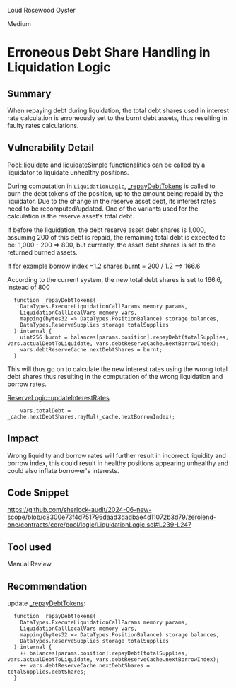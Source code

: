 Loud Rosewood Oyster

Medium

# Erroneous Debt Share Handling in Liquidation Logic

## Summary
When repaying debt during liquidation, the total debt shares used in interest rate calculation is erroneously set to the burnt debt assets, thus resulting in faulty rates calculations.
## Vulnerability Detail
[Pool::liquidate](https://github.com/sherlock-audit/2024-06-new-scope/blob/c8300e73f4d751796daad3dadbae4d11072b3d79/zerolend-one/contracts/core/pool/Pool.sol#L130-L132) and [liquidateSimple](https://github.com/sherlock-audit/2024-06-new-scope/blob/c8300e73f4d751796daad3dadbae4d11072b3d79/zerolend-one/contracts/core/pool/Pool.sol#L135-L137) functionalities can be called by a liquidator to liquidate unhealthy positions. 

During computation in `LiquidationLogic`, [_repayDebtTokens](https://github.com/sherlock-audit/2024-06-new-scope/blob/c8300e73f4d751796daad3dadbae4d11072b3d79/zerolend-one/contracts/core/pool/logic/LiquidationLogic.sol#L239-L247) is called to burn the debt tokens of the position, up to the amount being repaid by the liquidator. Due to the change in the reserve asset debt, its interest rates need to be recomputed/updated. 
One of the variants used for the calculation is the reserve asset's total debt. 

If before the liquidation, the debt reserve asset debt shares is 1,000, assuming 200 of this debt is repaid, the remaining total debt is expected to be:
1,000 - 200 => 800, but currently, the asset debt shares is set to the returned burned assets. 

If for example borrow index =1.2
shares burnt = 200 / 1.2 ==> 166.6

According to the current system, the new total debt shares is set to 166.6, instead of 800
```solidity
  function _repayDebtTokens(
    DataTypes.ExecuteLiquidationCallParams memory params,
    LiquidationCallLocalVars memory vars,
    mapping(bytes32 => DataTypes.PositionBalance) storage balances,
    DataTypes.ReserveSupplies storage totalSupplies
  ) internal {
    uint256 burnt = balances[params.position].repayDebt(totalSupplies, vars.actualDebtToLiquidate, vars.debtReserveCache.nextBorrowIndex);
    vars.debtReserveCache.nextDebtShares = burnt;
  }
```
This will thus go on to calculate the new interest rates using the wrong total debt shares thus resulting in the computation of the wrong liquidation and borrow rates.

[ReserveLogic::updateInterestRates](https://github.com/sherlock-audit/2024-06-new-scope/blob/c8300e73f4d751796daad3dadbae4d11072b3d79/zerolend-one/contracts/core/pool/logic/ReserveLogic.sol#L145-L182)
```solidity
    vars.totalDebt = _cache.nextDebtShares.rayMul(_cache.nextBorrowIndex);
```

## Impact
Wrong liquidity and borrow rates will further result in incorrect liquidity and borrow index, this could result in healthy positions appearing unhealthy and could also inflate borrower's interests.
## Code Snippet
https://github.com/sherlock-audit/2024-06-new-scope/blob/c8300e73f4d751796daad3dadbae4d11072b3d79/zerolend-one/contracts/core/pool/logic/LiquidationLogic.sol#L239-L247


## Tool used

Manual Review

## Recommendation
update [_repayDebtTokens](https://github.com/sherlock-audit/2024-06-new-scope/blob/c8300e73f4d751796daad3dadbae4d11072b3d79/zerolend-one/contracts/core/pool/logic/LiquidationLogic.sol#L239-L247):
```solidity
  function _repayDebtTokens(
    DataTypes.ExecuteLiquidationCallParams memory params,
    LiquidationCallLocalVars memory vars,
    mapping(bytes32 => DataTypes.PositionBalance) storage balances,
    DataTypes.ReserveSupplies storage totalSupplies
  ) internal {
    ++ balances[params.position].repayDebt(totalSupplies, vars.actualDebtToLiquidate, vars.debtReserveCache.nextBorrowIndex);
    ++ vars.debtReserveCache.nextDebtShares = totalSupplies.debtShares;
  }
```
